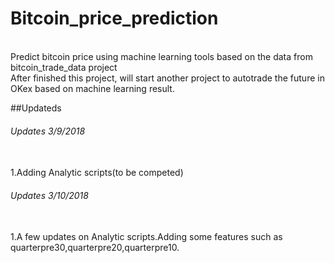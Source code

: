 # Bitcoin_price_prediction

<br> Predict bitcoin price using machine learning tools based on the data from bitcoin_trade_data project
<br> After finished this project, will start another project to autotrade the future in OKex based on machine learning result.

##Updateds
###### Updates 3/9/2018
<br> 1.Adding Analytic scripts(to be competed)

###### Updates 3/10/2018
<br> 1.A few updates on Analytic scripts.Adding some features such as quarterpre30,quarterpre20,quarterpre10.
